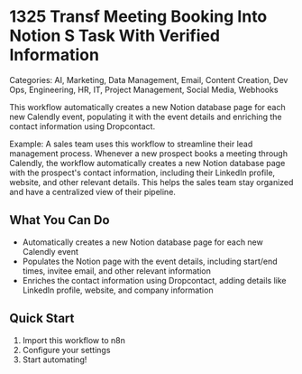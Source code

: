 # 1325 Transf Meeting Booking Into Notion S Task With Verified Information

Categories: AI, Marketing, Data Management, Email, Content Creation, Dev Ops, Engineering, HR, IT, Project Management, Social Media, Webhooks

This workflow automatically creates a new Notion database page for each new Calendly event, populating it with the event details and enriching the contact information using Dropcontact.

Example: A sales team uses this workflow to streamline their lead management process. Whenever a new prospect books a meeting through Calendly, the workflow automatically creates a new Notion database page with the prospect's contact information, including their LinkedIn profile, website, and other relevant details. This helps the sales team stay organized and have a centralized view of their pipeline.

## What You Can Do
- Automatically creates a new Notion database page for each new Calendly event
- Populates the Notion page with the event details, including start/end times, invitee email, and other relevant information
- Enriches the contact information using Dropcontact, adding details like LinkedIn profile, website, and company information

## Quick Start
1. Import this workflow to n8n
2. Configure your settings
3. Start automating!


